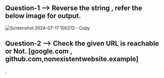 ## Question-1 --> Reverse the string , refer the below image for output.
![Screenshot 2024-07-17 100213 - Copy](https://github.com/user-attachments/assets/5ba35dcf-fe73-4ccf-9ee9-dcfb4fb5849b)

## Question-2 --> Check the given URL is reachable or Not. [google.com , github.com,nonexistentwebsite.example]
.



